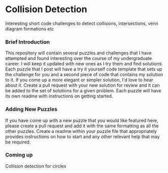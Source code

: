 # Collision Detection
Interesting short code challenges to detect collisions, intersections, venn diagram formations etc

### Brief Introduction
This repository will contain several puzzles and challenges that I have attempted and found interesting over the course of my undergraduate career. I will keep it updated with new ones as I try them and find solutions. Each puzzle that I post will have a try it yourself code template that sets up the challenge for you and a second piece of code that contains my solution to it. If you come up a more elegant or simpler solution, I'd love to hear about it. Create a pull request with your new solution for review and it can be added to the set of solutions for a given problem. Each puzzle will have its own readme with instructions on getting started. 

### Adding New Puzzles
If you have come up with a new puzzle that you would like featured here, please create a pull request and add it with the same formatting as all the other puzzles. Create a readme within your puzzle file that appropriately provides instructions on how to start and any other relevant help that may be required. 

### Coming up
Collision detection for circles

